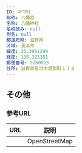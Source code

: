 ```yaml
---
ID: 4FTR1
総称: 八幡宮
名称: 八幡神社
名称読み: null
別名: null
都道府県: 滋賀県
区域: 長浜市
緯度: 35.3951299
経度: 136.325351
郵便番号: 5260813
住所: 滋賀県長浜市堀部町１７８
---
```


## その他

### 参考URL

| URL | 説明          |
| --- | ------------- |
|     | OpenStreetMap |
